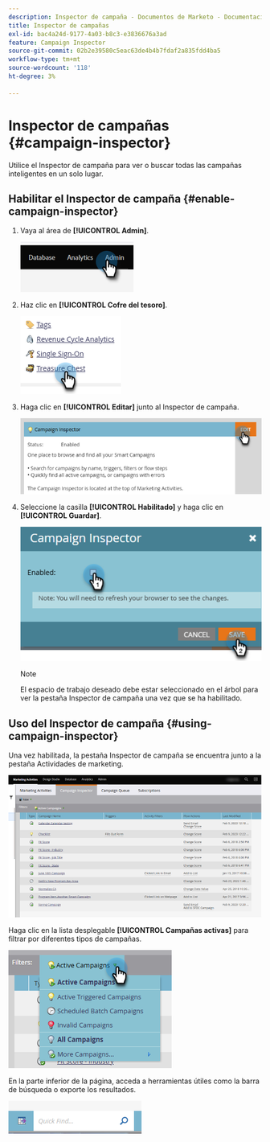 ```yaml
---
description: Inspector de campaña - Documentos de Marketo - Documentación del producto
title: Inspector de campañas
exl-id: bac4a24d-9177-4a03-b8c3-e3836676a3ad
feature: Campaign Inspector
source-git-commit: 02b2e39580c5eac63de4b4b7fdaf2a835fdd4ba5
workflow-type: tm+mt
source-wordcount: '118'
ht-degree: 3%

---
```


# Inspector de campañas {#campaign-inspector}

Utilice el Inspector de campaña para ver o buscar todas las campañas inteligentes en un solo lugar.

## Habilitar el Inspector de campaña {#enable-campaign-inspector}

1. Vaya al área de **[!UICONTROL Admin]**.

   ![](assets/campaign-inspector-1.png)

1. Haz clic en **[!UICONTROL Cofre del tesoro]**.

   ![](assets/campaign-inspector-2.png)

1. Haga clic en **[!UICONTROL Editar]** junto al Inspector de campaña.

   ![](assets/campaign-inspector-3.png)

1. Seleccione la casilla **[!UICONTROL Habilitado]** y haga clic en **[!UICONTROL Guardar]**.

   ![](assets/campaign-inspector-4.png)

   >[!NOTE]
   >
   >El espacio de trabajo deseado debe estar seleccionado en el árbol para ver la pestaña Inspector de campaña una vez que se ha habilitado.

## Uso del Inspector de campaña {#using-campaign-inspector}

Una vez habilitada, la pestaña Inspector de campaña se encuentra junto a la pestaña Actividades de marketing.

![](assets/campaign-inspector-5.png)

Haga clic en la lista desplegable **[!UICONTROL Campañas activas]** para filtrar por diferentes tipos de campañas.

![](assets/campaign-inspector-6.png)

En la parte inferior de la página, acceda a herramientas útiles como la barra de búsqueda o exporte los resultados.

![](assets/campaign-inspector-7.png)
